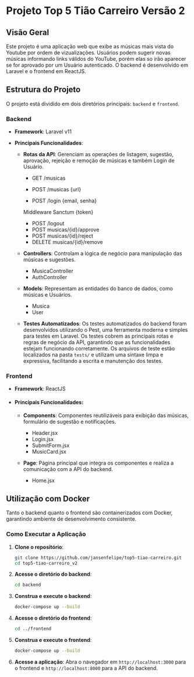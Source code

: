 # Projeto Top 5 Tião Carreiro Versão 2

## Visão Geral
Este projeto é uma aplicação web que exibe as músicas mais vista do Youtube por ordem de vizualizações. Usuários podem sugerir novas músicas informando links válidos do YouTube, porém elas so irão aparecer se for aprovado por um Usuário autenticado. O backend é desenvolvido em Laravel e o frontend em ReactJS.

## Estrutura do Projeto
O projeto está dividido em dois diretórios principais: `backend` e `frontend`.

### Backend
- **Framework**: Laravel v11

- **Principais Funcionalidades**:

  - **Rotas da API**: Gerenciam as operações de listagem, sugestão, aprovação, rejeição e remoção de músicas e também Login de Usuário.
      - GET /musicas
      - POST /musicas {url}

      - POST /login {email, senha}

      Middleware Sanctum {token}
      - POST /logout
      - POST musicas/{id}/approve
      - POST musicas/{id}/reject
      - DELETE musicas/{id}/remove

  - **Controllers**: Controlam a lógica de negócio para manipulação das músicas e sugestões.
      - MusicaController
      - AuthController

  - **Models**: Representam as entidades do banco de dados, como músicas e Usuários.
      - Musica
      - User
  
  - **Testes Automatizados**: Os testes automatizados do backend foram desenvolvidos utilizando o Pest, uma ferramenta moderna e simples para testes em Laravel. Os testes cobrem as principais rotas e regras de negócio da API, garantindo que as funcionalidades estejam funcionando corretamente. Os arquivos de teste estão localizados na pasta `tests/` e utilizam uma sintaxe limpa e expressiva, facilitando a escrita e manutenção dos testes.

### Frontend
- **Framework**: ReactJS

- #### Principais Funcionalidades:

   - **Components**: Componentes reutilizáveis para exibição das músicas, formulário de sugestão e notificações.
      - Header.jsx
      - Login.jsx
      - SubmitForm.jsx  
      - MusicCard.jsx

   - **Page**: Página principal que integra os componentes e realiza a comunicação com a API do backend.
      - Home.jsx

## Utilização com Docker
Tanto o backend quanto o frontend são containerizados com Docker, garantindo ambiente de desenvolvimento consistente.

### Como Executar a Aplicação
1. **Clone o repositório**:
   ```bash
   git clone https://github.com/jansenfelipe/top5-tiao-carreiro.git
   cd top5-tiao-carreiro_v2
   ```

2. **Acesse o diretório do backend**:
   ```bash
   cd backend
   ```

3. **Construa e execute o backend**:
   ```bash
   docker-compose up --build
   ```

4. **Acesse o diretório do frontend**:
   ```bash
   cd ../frontend
   ```

5. **Construa e execute o frontend**:
   ```bash
   docker-compose up --build
   ```

6. **Acesse a aplicação**:
   Abra o navegador em `http://localhost:3000` para o frontend e `http://localhost:8000` para a API do backend.

